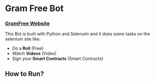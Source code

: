 # Gram Free Bot
### [GramFree Website](https://Gramfree.cc/?r=11422619)

This Bot is built with Python and Selenuim and it does some tasks on the selenium site like:
- Do a **Roll** (Free)
- Watch **Videos** (Video)
- Sign your **Smart Contracts** (Smart Contracts)

## How to Run?

